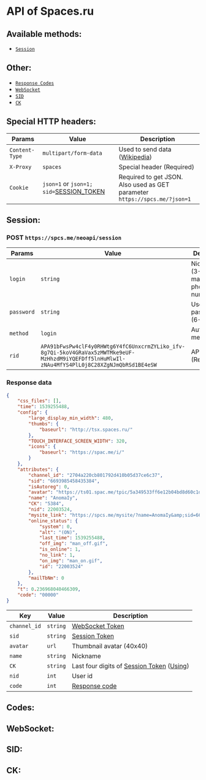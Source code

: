# API of Spaces.ru

## Available methods:
- [`Session`](#Session)

## Other:
- [`Response Codes`](#Codes)
- [`WebSocket`](#WebSocket)
- [`SID`](#SID)
- [`CK`](#CK)

## Special HTTP headers:
| Params | Value | Description |
|-|-|-|
| `Content-Type` | `multipart/form-data` | Used to send data ([Wikipedia](https://ru.wikipedia.org/wiki/Multipart/form-data)) |
| `X-Proxy` | `spaces` | Special header (Required) |
| `Cookie` | `json=1` or `json=1; sid=`[SESSION_TOKEN](#SID) | Required to get JSON. Also used as GET parameter `https://spcs.me/?json=1` |

## Session:
### POST `https://spcs.me/neoapi/session`
| Params | Value | Description |
|-|-|-|
| `login` | `string` | Nickname (3-15), E-mail or phone number |
| `password` | `string` | Username password (6-20) |
| `method` | `login` | Authorization method |
| `rid` | `APA91bFwsPw4clF4y0RHWtg6Y4fC6UnxcrmZYLiko_ifv-8g7Qi-5koV4GRaVax5zMWTMke9eUF-MzHhzdM9iYQEFDff5lnHuMlwIl-zNAu4MfYS4PlL0j8C28XZgNJmQbRSd1BE4eSW` | API Token (Required) |

### Response data
``` JSON
{
	"css_files": [],
	"time": 1539255488,
	"config": {
		"large_display_min_width": 480,
		"thumbs": {
			"baseurl": "http://tsx.spaces.ru/"
		},
		"TOUCH_INTERFACE_SCREEN_WIDTH": 320,
		"icons": {
			"baseurl": "https://spac.me/i/"
		}
	},
	"attributes": {
		"channel_id": "2704a220cb801792d410b05d37ce6c37",
		"sid": "6693985458435384",
		"isAutoreg": 0,
		"avatar": "https://ts01.spac.me/tpic/5a349533ff6e12b04bd8d60c1d1c5df3/109940268.p.41.40.0.20020970.jpg?1450357123",
		"name": "AnomaIy",
		"CK": "5384",
		"nid": 22003524,
		"mysite_link": "https://spcs.me/mysite/?name=AnomaIy&amp;sid=6693985458435384",
		"online_status": {
			"system": 0,
			"alt": "(ON)",
			"last_time": 1539255488,
			"off_img": "man_off.gif",
			"is_online": 1,
			"no_link": 1,
			"on_img": "man_on.gif",
			"id": "22003524"
		},
		"mailTbNm": 0
	},
	"t": 0.236968040466309,
	"code": "00000"
}
```

| Key | Value | Description |
|-|-|-|
| `channel_id` | `string` | [WebSocket Token](#WebSocket) |
| `sid` | `string` | [Session Token](#SID) |
| `avatar` | `url` | Thumbnail avatar (40x40) |
| `name` | `string` | Nickname |
| `CK` | `string` | Last four digits of [Session Token](#SID) ([Using](#CK)) |
| `nid` | `int` | User id |
| `code` | `int` | [Response code](#Codes) |

## Codes:

## WebSocket:

## SID:

## CK:

